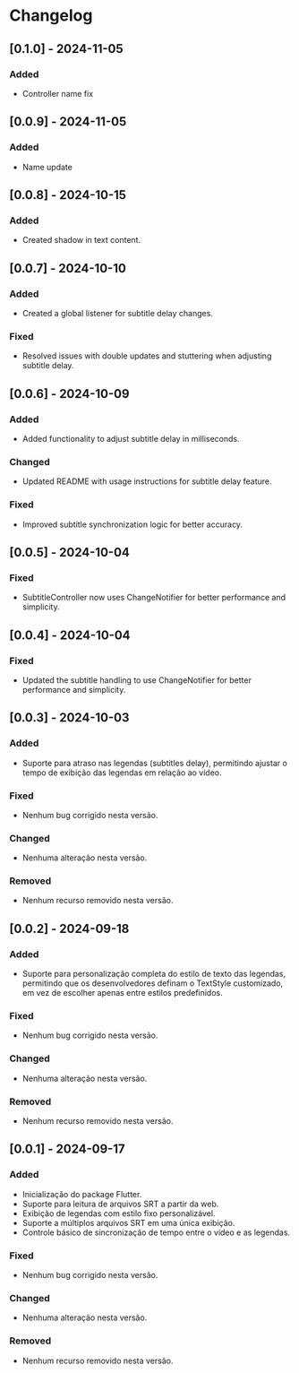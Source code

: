 # Changelog

## [0.1.0] - 2024-11-05
### Added
- Controller name fix

## [0.0.9] - 2024-11-05
### Added
- Name update

## [0.0.8] - 2024-10-15
### Added
- Created shadow in text content.

## [0.0.7] - 2024-10-10
### Added
- Created a global listener for subtitle delay changes.

### Fixed
- Resolved issues with double updates and stuttering when adjusting subtitle delay.

## [0.0.6] - 2024-10-09
### Added
- Added functionality to adjust subtitle delay in milliseconds.

### Changed
- Updated README with usage instructions for subtitle delay feature.

### Fixed
- Improved subtitle synchronization logic for better accuracy.

## [0.0.5] - 2024-10-04
### Fixed
- SubtitleController now uses ChangeNotifier for better performance and simplicity.

## [0.0.4] - 2024-10-04
### Fixed
- Updated the subtitle handling to use ChangeNotifier for better performance and simplicity.

## [0.0.3] - 2024-10-03
### Added
- Suporte para atraso nas legendas (subtitles delay), permitindo ajustar o tempo de exibição das legendas em relação ao vídeo.

### Fixed
- Nenhum bug corrigido nesta versão.

### Changed
- Nenhuma alteração nesta versão.

### Removed
- Nenhum recurso removido nesta versão.


## [0.0.2] - 2024-09-18
### Added
- Suporte para personalização completa do estilo de texto das legendas, permitindo que os desenvolvedores definam o TextStyle customizado, em vez de escolher apenas entre estilos predefinidos.

### Fixed
- Nenhum bug corrigido nesta versão.

### Changed
- Nenhuma alteração nesta versão.

### Removed
- Nenhum recurso removido nesta versão.


## [0.0.1] - 2024-09-17
### Added
- Inicialização do package Flutter.
- Suporte para leitura de arquivos SRT a partir da web.
- Exibição de legendas com estilo fixo personalizável.
- Suporte a múltiplos arquivos SRT em uma única exibição.
- Controle básico de sincronização de tempo entre o vídeo e as legendas.

### Fixed
- Nenhum bug corrigido nesta versão.

### Changed
- Nenhuma alteração nesta versão.

### Removed
- Nenhum recurso removido nesta versão.